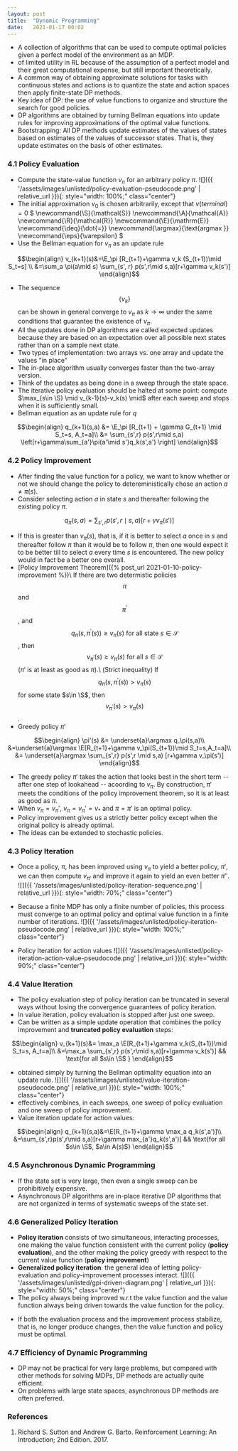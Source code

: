 ```yaml
---
layout: post
title:  "Dynamic Programming"
date:   2021-01-17 00:02
---
```

* A collection of algorithms that can be used to compute optimal policies given a perfect model of the environment as an MDP.
* of limited utility in RL because of the assumption of a perfect model and their great computational expense, but still important theoretically.
* A common way of obtaining approximate solutions for tasks with continuous states and actions is to quantize the state and action spaces then apply finite-state DP methods.
* Key idea of DP: the use of value functions to organize and structure the search for good policies.
* DP algorithms are obtained by turning Bellman equations into update rules for improving approximations of the optimal value functions.
* Bootstrapping: All DP methods update estimates of the values of states based on estimates of the values of successor states. That is, they
update estimates on the basis of other estimates.

### 4.1 Policy Evaluation
* Compute the state-value function $v_\pi$ for an arbitrary policy $\pi$.
![]({{ '/assets/images/unlisted/policy-evaluation-pseudocode.png' | relative_url }}){: style="width: 100%;" class="center"}
* The initial approximation $v_0$ is chosen arbitrarily, except that $v(terminal)=0$
$
\newcommand{\S}{\mathcal{S}}
\newcommand{\A}{\mathcal{A}}
\newcommand{\R}{\mathcal{R}}
\newcommand{\E}{\mathrm{E}}
\newcommand{\deq}{\dot{=}}
\newcommand{\argmax}{\text{argmax }}
\newcommand{\eps}{\varepsilon}
$
* Use the Bellman equation for $v_\pi$ as an update rule

$$\begin{align}
v_{k+1}(s)&=\E_\pi [R_{t+1}+\gamma v_k (S_{t+1})\mid S_t=s] \\
&=\sum_a \pi(a\mid s) \sum_{s', r} p(s',r\mid s,a)[r+\gamma v_k(s')]
\end{align}$$

* The sequence $$\{v_k\}$$ can be shown in general converge to $v_\pi$ as $k\rightarrow \infty$ under the same conditions that guarantee the existence of $v_\pi$.
* All the updates done in DP algorithms are called expected updates because they are based on an expectation over all possible next states rather than on a sample next state.
* Two types of implementation: two arrays vs. one array and update the values "in place"
* The in-place algorithm usually converges faster than the two-array version.
* Think of the updates as being done in a sweep through the state space.
* The iterative policy evaluation should be halted at some point: compute $\max_{s\in \S} \mid v_{k-1}(s)-v_k(s) \mid$ after each sweep and stops when it is sufficiently small.
* Bellman equation as an update rule for $q$

$$\begin{align}
q_{k+1}(s,a) &= \E_\pi [R_{t+1} + \gamma G_{t+1} \mid S_t=s, A_t=a]\\
&= \sum_{s',r} p(s',r\mid s,a) \left[r+\gamma\sum_{a'}\pi(a'\mid s')q_k(s',a') \right]
\end{align}$$

### 4.2 Policy Improvement
* After finding the value function for a policy, we want to know whether or not we should change the policy to detereministically chose an action $a\neq \pi(s)$.
* Consider selecting action $a$ in state $s$ and thereafter following the existing policy $\pi$.

$$q_\pi(s,a)=\sum_{s',r} p(s',r\mid s,a)[r+\gamma v_\pi(s')]$$

* If this is greater than $v_\pi(s)$, that is, if it is better to select $a$ once in $s$ and thereafter follow $\pi$ than it would be to follow $\pi$, then one would expect it to be better till to select $a$ every time $s$ is encountered. The new policy would in fact be a better one overall.
* [Policy Improvement Theorem]({% post_url 2021-01-10-policy-improvement %})\\
If there are two determistic policies $$\pi$$ and $$\pi^\prime$$, and $$q_\pi(s, \pi^\prime(s)) \geq v_\pi(s) \text{ for all state } s \in \mathcal{S}$$, then $$v_{\pi^\prime}(s) \geq v_\pi(s) \text{ for all } s \in \mathcal{S}$$ ($\pi'$ is at least as good as $\pi$).\\
(Strict inequality) If $$q_\pi(s, \pi^\prime(s)) > v_\pi(s)$$ for some state $s\in \S$, then $$v_{\pi^\prime}(s) > v_\pi(s)$$.
* Greedy policy $\pi'$

$$\begin{align}
\pi'(s) &= \underset{a}\argmax q_\pi(s,a)\\
&=\underset{a}\argmax \E[R_{t+1}+\gamma v_\pi(S_{t+1})\mid S_t=s,A_t=a]\\
&= \underset{a}\argmax \sum_{s',r} p(s',r \mid s,a) [r+\gamma v_\pi(s')]
\end{align}$$

* The greedy policy $\pi'$ takes the action that looks best in the short term -- after one step of lookahead -- acoording to $v_\pi$. By construction, $\pi'$ meets the conditions of the policy improvement theorem, so it is at least as good as $\pi$.
* When $v_\pi=v_\pi'$, $v_\pi=v_\pi'=v_*$ and $\pi=\pi'$ is an optimal policy.
* Policy improvement gives us a strictly better policy except when the original policy is already optimal.
* The ideas can be extended to stochastic policies.

### 4.3 Policy Iteration
* Once a policy, $\pi$, has been improved using $v_\pi$ to yield a better policy, $\pi'$, we can then compute $v_{\pi'}$ and improve it again to yield an even better $\pi''$.
![]({{ '/assets/images/unlisted/policy-iteration-sequence.png' | relative_url }}){: style="width: 70%;" class="center"}

* Because a finite MDP has only a finite number of policies, this process must converge to an optimal policy and optimal value function in a finite number of iterations.
![]({{ '/assets/images/unlisted/policy-iteration-pseudocode.png' | relative_url }}){: style="width: 100%;" class="center"}

* Policy Iteration for action values
![]({{ '/assets/images/unlisted/policy-iteration-action-value-pseudocode.png' | relative_url }}){: style="width: 90%;" class="center"}

### 4.4 Value Iteration
* The policy evaluation step of policy iteration can be truncated in several ways without losing the convergence guarantees of policy iteration.
* In value iteration, policy evaluation is stopped after just one sweep.
* Can be written as a simple update operation that combines the policy improvement and __truncated policy evaluation__ steps:

$$\begin{align}
v_{k+1}(s)&= \max_a \E[R_{t+1}+\gamma v_k(S_{t+1})\mid S_t=s, A_t=a]\\
&=\max_a \sum_{s',r} p(s',r\mid s,a)[r+\gamma v_k(s')] && \text{for all $s\in \S$ }
\end{align}$$ 

* obtained simply by turning the Bellman optimality equation into an update rule.
![]({{ '/assets/images/unlisted/value-iteration-pseudocode.png' | relative_url }}){: style="width: 100%;" class="center"}
* effectively combines, in each sweeps, one sweep of policy evaluation and one sweep of policy improvement.
* Value iteration update for action values:

$$\begin{align}
q_{k+1}(s,a)&=\E[R_{t+1}+\gamma \max_a q_k(s',a')]\\
&=\sum_{s',r}p(s',r\mid s,a)[r+\gamma max_{a'}q_k(s',a')] && \text{for all $s\in \S$, $a\in A(s)$}
\end{align}$$

### 4.5 Asynchronous Dynamic Programming
* If the state set is very large, then even a single sweep can be prohibitively expensive.
* Asynchronous DP algorithms are in-place iterative DP algorithms that are not organized in terms of systematic sweeps of the state set.

### 4.6 Generalized Policy Iteration
* __Policy iteration__ consists of two simultaneous, interacting processes, one making the value function consistent with the current policy (__policy evaluation__), and the other making the policy greedy with respect to the current value function (__policy improvement__)
* __Generalized policy iteration__: the general idea of letting policy-evaluation and policy-improvement processes interact.
![]({{ '/assets/images/unlisted/gpi-driven-diagram.png' | relative_url }}){: style="width: 50%;" class="center"}
* The policy always being improved w.r.t the value function and the value function always being driven towards the value function for the policy.
<!-- ![]({{ '/assets/images/unlisted/gpi-diagram.png' | relative_url }}){: style="width: 30%;" class="center"} -->
* If both the evaluation process and the improvement process stabilize, that is, no longer produce changes, then the value function and policy must be optimal. 


### 4.7 Efficiency of Dynamic Programming
* DP may not be practical for very large problems, but compared with other methods for solving MDPs, DP methods are actually quite efficient.
* On problems with large state spaces, asynchronous DP methods are often preferred.

<h3>References</h3>

1. Richard S. Sutton and Andrew G. Barto. Reinforcement Learning: An Introduction; 2nd Edition. 2017.